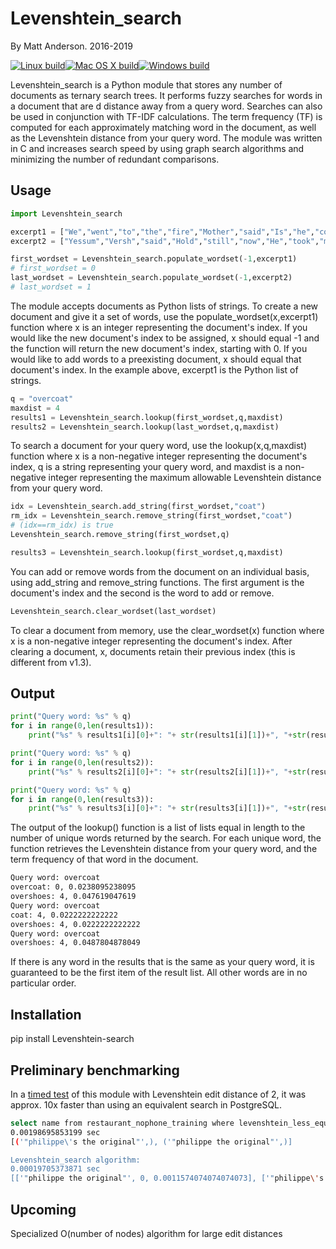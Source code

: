 # Levenshtein_search
By Matt Anderson. 2016-2019

[![Linux build](https://img.shields.io/travis/mattandahalfew/Levenshtein_search.svg?style=flat-square&label=Linux%20build)](https://travis-ci.org/mattandahalfew/Levenshtein_search)[![Mac OS X build](https://img.shields.io/travis/mattandahalfew/Levenshtein_search.svg?style=flat-square&label=Mac%20OS%20X%20build)](https://travis-ci.org/mattandahalfew/Levenshtein_search)[![Windows build](https://img.shields.io/appveyor/ci/mattandahalfew/levenshtein-search/master.svg?style=flat-square&label=Windows%20build)](https://ci.appveyor.com/project/mattandahalfew/levenshtein-search)

Levenshtein_search is a Python module that stores any number of documents as ternary search trees. It performs fuzzy searches for words in a document that are d distance away from a query word. Searches can also be used in conjunction with TF-IDF calculations. The term frequency (TF) is computed for each approximately matching word in the document, as well as the Levenshtein distance from your query word. The module was written in C and increases search speed by using graph search algorithms and minimizing the number of redundant comparisons.

## Usage
```python
import Levenshtein_search

excerpt1 = ["We","went","to","the","fire","Mother","said","Is","he","cold","Versh","Nome","Versh","said","Take","his","overcoat","and","overshoes","off","Mother","said","How","many","times","do","I","have","to","tell","you","not","to","bring","him","into","the","house","with","his","overshoes","on"]
excerpt2 = ["Yessum","Versh","said","Hold","still","now","He","took","my","overshoes","off","and","unbuttoned","my","coat","Caddy","said","Wait","Versh","Cant","he","go","out","again","Mother","I","want","him","to","go","with","me","Youd","better","leave","him","here","Uncle","Maury","said","Hes","been","out","enough","today"]

first_wordset = Levenshtein_search.populate_wordset(-1,excerpt1)
# first_wordset = 0
last_wordset = Levenshtein_search.populate_wordset(-1,excerpt2)
# last_wordset = 1
```
The module accepts documents as Python lists of strings. To create a new document and give it a set of words, use the populate_wordset(x,excerpt1) function where x is an integer representing the document's index. If you would like the new document's index to be assigned, x should equal -1 and the function will return the new document's index, starting with 0. If you would like to add words to a preexisting document, x should equal that document's index. In the example above, excerpt1 is the Python list of strings.

```python
q = "overcoat"
maxdist = 4
results1 = Levenshtein_search.lookup(first_wordset,q,maxdist)
results2 = Levenshtein_search.lookup(last_wordset,q,maxdist)
```

To search a document for your query word, use the lookup(x,q,maxdist) function where x is a non-negative integer representing the document's index, q is a string representing your query word, and maxdist is a non-negative integer representing the maximum allowable Levenshtein distance from your query word.

```python
idx = Levenshtein_search.add_string(first_wordset,"coat")
rm_idx = Levenshtein_search.remove_string(first_wordset,"coat")
# (idx==rm_idx) is true
Levenshtein_search.remove_string(first_wordset,q)

results3 = Levenshtein_search.lookup(first_wordset,q,maxdist)
```
You can add or remove words from the document on an individual basis, using add_string and remove_string functions. The first argument is the document's index and the second is the word to add or remove.

```python
Levenshtein_search.clear_wordset(last_wordset)
```

To clear a document from memory, use the clear_wordset(x) function where x is a non-negative integer representing the document's index. After clearing a document, x, documents retain their previous index (this is different from v1.3).

## Output
```python
print("Query word: %s" % q)
for i in range(0,len(results1)):
	print("%s" % results1[i][0]+": "+ str(results1[i][1])+", "+str(results1[i][2]))

print("Query word: %s" % q)
for i in range(0,len(results2)):
	print("%s" % results2[i][0]+": "+ str(results2[i][1])+", "+str(results2[i][2]))

print("Query word: %s" % q)
for i in range(0,len(results3)):
	print("%s" % results3[i][0]+": "+ str(results3[i][1])+", "+str(results3[i][2]))
```
The output of the lookup() function is a list of lists equal in length to the number of unique words returned by the search. For each unique word, the function retrieves the Levenshtein distance from your query word, and the term frequency of that word in the document.
```bash
Query word: overcoat
overcoat: 0, 0.0238095238095
overshoes: 4, 0.047619047619
Query word: overcoat
coat: 4, 0.0222222222222
overshoes: 4, 0.0222222222222
Query word: overcoat
overshoes: 4, 0.0487804878049
```
If there is any word in the results that is the same as your query word, it is guaranteed to be the first item of the result list. All other words are in no particular order.

## Installation
pip install Levenshtein-search

## Preliminary benchmarking
In a [timed test](https://github.com/mattandahalfew/Benchmark-of-Levenshtein_search) of this module with Levenshtein edit distance of 2, it was approx. 10x faster than using an equivalent search in PostgreSQL.
```bash
select name from restaurant_nophone_training where levenshtein_less_equal(name, '"philippe the original"', 2) <= 2;
0.00198695853199 sec
[('"philippe\'s the original"',), ('"philippe the original"',)]

Levenshtein_search algorithm:
0.00019705373871 sec
[['"philippe the original"', 0, 0.0011574074074074073], ['"philippe\'s the original"', 2, 0.0011574074074074073]]
```
## Upcoming
Specialized O(number of nodes) algorithm for large edit distances

